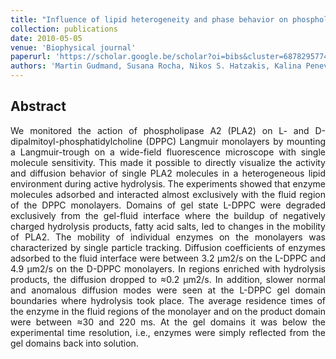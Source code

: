 ```yaml
---
title: "Influence of lipid heterogeneity and phase behavior on phospholipase A 2 action at the single molecule level"
collection: publications
date: 2010-05-05
venue: 'Biophysical journal'
paperurl: 'https://scholar.google.be/scholar?oi=bibs&cluster=6878295774835300498&btnI=1&hl=en'
authors: 'Martin Gudmand, Susana Rocha, Nikos S. Hatzakis, Kalina Peneva, Klaus Müllen, Dimitrios Stamou, Hiroshi Uji-i, Johan Hofkens, Thomas Bjørnholm, Thomas Heimburg'
---
```


<h2> Abstract </h2>
<p align= "justify">
We monitored the action of phospholipase A2 (PLA2) on L- and D-dipalmitoyl-phosphatidylcholine (DPPC) Langmuir monolayers by mounting a Langmuir-trough on a wide-field fluorescence microscope with single molecule sensitivity. This made it possible to directly visualize the activity and diffusion behavior of single PLA2 molecules in a heterogeneous lipid environment during active hydrolysis. The experiments showed that enzyme molecules adsorbed and interacted almost exclusively with the fluid region of the DPPC monolayers. Domains of gel state L-DPPC were degraded exclusively from the gel-fluid interface where the buildup of negatively charged hydrolysis products, fatty acid salts, led to changes in the mobility of PLA2. The mobility of individual enzymes on the monolayers was characterized by single particle tracking. Diffusion coefficients of enzymes adsorbed to the fluid interface were between 3.2 μm2/s on the L-DPPC and 4.9 μm2/s on the D-DPPC monolayers. In regions enriched with hydrolysis products, the diffusion dropped to ≈0.2 μm2/s. In addition, slower normal and anomalous diffusion modes were seen at the L-DPPC gel domain boundaries where hydrolysis took place. The average residence times of the enzyme in the fluid regions of the monolayer and on the product domain were between ≈30 and 220 ms. At the gel domains it was below the experimental time resolution, i.e., enzymes were simply reflected from the gel domains back into solution.
